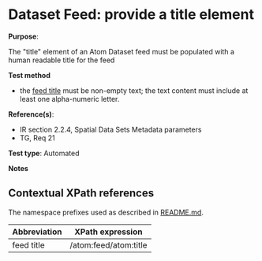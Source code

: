# Dataset Feed: provide a title element

**Purpose**: 

The "title" element of an Atom Dataset feed must be populated with a human readable title for the feed

**Test method**

* the [feed title](#feedtitle) must be non-empty text; the text content must include at least one alpha-numeric letter.

**Reference(s)**: 

* IR section 2.2.4, Spatial Data Sets Metadata parameters
* TG, Req 21

**Test type**: Automated

**Notes**

## Contextual XPath references

The namespace prefixes used as described in [README.md](README.md#namespaces).

Abbreviation                                               |  XPath expression
---------------------------------------------------------- | -------------------------------------------------------------------------
feed title <a name="feedtitle"></a> | /atom:feed/atom:title